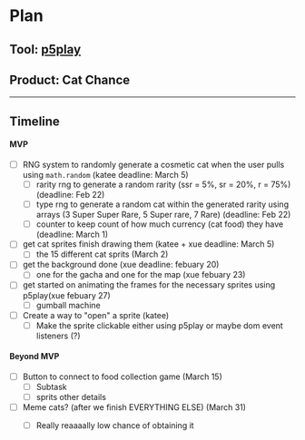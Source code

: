 # Plan

## Tool: [p5play](https://p5play.org/index.html)
## Product: Cat Chance

---

## Timeline

#### MVP

- [ ] RNG system to randomly generate a cosmetic cat when the user pulls using `math.random` (katee deadline: March 5)
  - [ ] rarity rng to generate a random rarity (ssr = 5%, sr = 20%, r = 75%) (deadline: Feb 22)
  - [ ] type rng to generate a random cat within the generated rarity using arrays (3 Super Super Rare, 5 Super rare, 7 Rare) (deadline: Feb 22)
  - [ ] counter to keep count of how much currency (cat food) they have (deadline: March 1)

- [ ] get cat sprites finish drawing them (katee + xue deadline: March 5)
  - [ ] the 15 different cat sprits (March 2)
- [ ] get the background done (xue deadline: febuary 20)
  - [ ] one for the gacha and one for the map (xue febuary 23)
- [ ] get started on animating the frames for the necessary sprites using p5play(xue febuary 27)
  - [ ] gumball machine
        
- [ ] Create a way to "open" a sprite (katee)
  - [ ] Make the sprite clickable either using p5play or maybe dom event listeners (?)

#### Beyond MVP

- [ ] Button to connect to food collection game (March 15)
  - [ ] Subtask
  - [ ] sprits other details

- [ ] Meme cats? (after we finish EVERYTHING ELSE) (March 31)
  - [ ] Really reaaaally low chance of obtaining it


<!-- EXAMPLE

## Tool: APIs
## Product: Green Glass Door riddle app

## Timeline

### MVP

- [ ] Front-end
  - [x] Webpage to collect input from user (deadline: 4/15)
  - [ ] Webpage to display "yes, but a ___ can't" or "no, but a ___ can" (deadline: 5/1)
- [x] Back-end
  - [x] Use regex to test whether or not the word can go through the GGD (deadline: 3/1)
  - [x] Use the Twinword API to find related words (deadline: 3/15)
    - [ ] Iterate through the words until an opposite example can be found (deadline: 4/1)

#### Beyond MVP

- [ ] Use another API to make sure the opposite example is a noun
- [ ] Automate notification of API limit to make sure I don’t exceed free quota
- [ ] A multiple choice quizzer that will test the user’s knowledge of the solution

-->





<!-- DO NOT USE THIS YET

| Name | Glows | Grows |
| -------- | ------- | ------- |
|   |   |
|   |   |
|   |   |
|   |   |
|   |   |
|   |   |

-->
